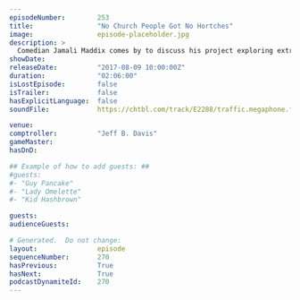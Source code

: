```yaml
---
episodeNumber:        253
title:                "No Church People Got No Hortches"
image:                episode-placeholder.jpg
description: >
  Comedian Jamali Maddix comes by to discuss his project exploring extremism. While role playing, Steve Levy discovers the most beautiful horses he's ever seen. Dan closes the show with a rap about West Virginia. Featuring Dan Harmon, Jeff Davis, Spencer...
showDate:             
releaseDate:          "2017-08-09 10:00:00Z"
duration:             "02:06:00"
isLostEpisode:        false
isTrailer:            false
hasExplicitLanguage:  false
soundFile:            https://chtbl.com/track/E2288/traffic.megaphone.fm/STA3016743362.mp3?updated=1596764788

venue:                
comptroller:          "Jeff B. Davis"
gameMaster:           
hasDnD:               

## Example of how to add guests: ##
#guests:
#- "Guy Pancake"
#- "Lady Omelette"
#- "Kid Hashbrown"

guests:
audienceGuests:

# Generated.  Do not change:
layout:               episode
sequenceNumber:       270
hasPrevious:          True
hasNext:              True
podcastDynamiteId:    270
---
```


<!-- The episode description will be rendered here -->
<!-- Add your content below here -->

